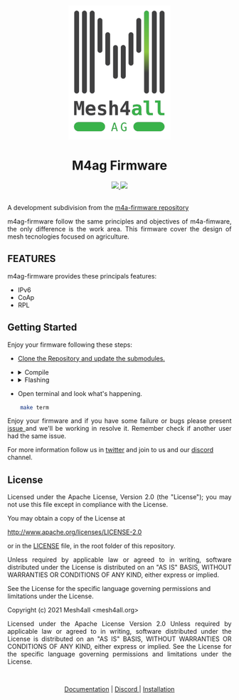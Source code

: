<p align="center">
    <a href="https://mesh4all.org">
        <img height="300px" src="doc/media/m4ag-logo.png">
    </a>
</p>

<h1 align="center">M4ag Firmware</h1>

<div align="center">
    <a href="https://github.com/Mesh4all/m4a-firmware/actions/workflows/compilation_check.yml">
        <img src="https://github.com/Mesh4all/m4a-firmware/actions/workflows/compilation_check.yml/badge.svg">
        </img>
    </a>
    <a href="http://www.apache.org/licenses/LICENSE-2.0">
        <img src="https://img.shields.io/badge/license-Apache_License_2.0-blue">
        </img>
    </a>
</div>
<br>



<p align= "justify"> A development subdivision from the <a href="https://github.com/Mesh4all/m4a-firmware">m4a-firmware repository</a></p>

<p align= "justify">m4ag-firmware follow the same principles and objectives of m4a-fimware, the only difference is the work area. This firmware cover the design of mesh tecnologies focused on agriculture.</p>

## FEATURES

m4ag-firmware provides these principals features:

- IPv6
- CoAp
- RPL

## Getting Started
Enjoy your firmware following these steps:

- [Clone the Repository and update the submodules.](https://github.com/Mesh4all/m4ag-firmware/blob/main/CONTRIBUTING.md#titlegs)

 - <details close style=>
    <summary>
        Compile
    </summary>
    for mesh boards

    ```sh
    make
    ```

    for other supported devices

    ```sh
    make BOARD=your_dev_name
    ```
    </details>

- <details close>
    <summary>
        Flashing
    </summary>

    ```sh
    make flash
    ```
    Passing your boards name as the above point

    ```sh
    make BOARD=your_dev_name flash
    ```
    </details>

- Open terminal and look what's happening.

```sh
    make term
```

<p align= "justify">Enjoy your firmware and if you have some failure or bugs please present <a href= "https://github.com/Mesh4all/m4ag-firmware/issues"> issue </a> and we'll be working in resolve it. Remember check if another user had the same issue.

For more information follow us in [twitter](https://twitter.com/mesh4all) and join to us and our [discord](https://discord.gg/DPUnkb7P) channel.

## License

 <p align= "justify">Licensed under the Apache License, Version 2.0 (the "License"); you may not use this file except in compliance with the License.</p>

 You may obtain a copy of the License at

  http://www.apache.org/licenses/LICENSE-2.0

  or in the [LICENSE](LICENSE) file, in the root folder of this repository.

<p align= "justify">Unless required by applicable law or agreed to in writing, software distributed under the License is distributed on an "AS IS" BASIS, WITHOUT WARRANTIES OR CONDITIONS OF ANY KIND, either express or implied.</p>

See the License for the specific language governing permissions and limitations under the License.

Copyright (c) 2021 Mesh4all <mesh4all.org>

<p align= "justify">Licensed under the Apache License Version 2.0 Unless required by applicable law or agreed to in writing, software distributed under the License is distributed on an "AS IS" BASIS, WITHOUT WARRANTIES OR CONDITIONS OF ANY KIND, either express or implied. See the License for the specific language governing permissions and limitations under the License.</p>
<br>

<p align="center">
    <a href='#'>Documentation</a> |
    <a href='#'> Discord </a> |
    <a href='#'> Installation</a>
</p>
